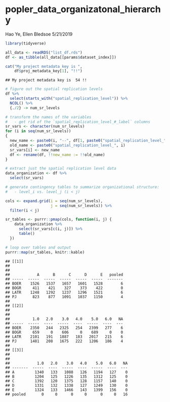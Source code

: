 popler\_data\_organizatonal\_hierarchy
================
Hao Ye, Ellen Bledsoe
5/21/2019

``` r
library(tidyverse)

all_data <- readRDS("list_df.rds")
df <- as_tibble(all_data[[params$dataset_index]])

cat("My project metadata key is ", 
    df$proj_metadata_key[1], "!!")
```

    ## My project metadata key is  54 !!

``` r
# figure out the spatial replication levels
df %>% 
  select(starts_with("spatial_replication_level")) %>%
  NCOL() %>%
  {./2} -> num_sr_levels
```

``` r
# transform the names of the variables
#   - get rid of the `spatial_replication_level_#_label` columns
sr_vars <- character(num_sr_levels)
for (i in seq(num_sr_levels))
{
  new_name <- paste0(i, "--", df[1, paste0("spatial_replication_level_", i, "_label")])
  old_name <- paste0("spatial_replication_level_", i)
  sr_vars[i] <- new_name
  df <- rename(df, !!new_name := !!old_name)
}
```

``` r
# extract just the spatial replication level data
data_organization <- df %>%
  select(sr_vars)
```

``` r
# generate contingency tables to summarize organizational structure:
#   - level_i vs. level_j (i < j)

cols <- expand.grid(i = seq(num_sr_levels), 
                    j = seq(num_sr_levels)) %>%
  filter(i < j)

sr_tables <- purrr::pmap(cols, function(i, j) {
    data_organization %>%
      select(sr_vars[c(i, j)]) %>%
      table()
  })
```

``` r
# loop over tables and output
purrr::map(sr_tables, knitr::kable)
```

    ## [[1]]
    ## 
    ## 
    ##            A      B      C      D      E   pooled
    ## -----  -----  -----  -----  -----  -----  -------
    ## BOER    1526   1537   1657   1601   1528        6
    ## BOGR     411    421    327    373    422        0
    ## LATR    1248   1292   1237   1296   1521        6
    ## PJ       823    877   1091   1037   1150        4
    ## 
    ## [[2]]
    ## 
    ## 
    ##          1.0   2.0    3.0   4.0    5.0   6.0   NA
    ## -----  -----  ----  -----  ----  -----  ----  ---
    ## BOER    2350   244   2325   254   2399   277    6
    ## BOGR     659     0    606     0    689     0    0
    ## LATR    2101   191   1887   183   2017   215    6
    ## PJ      1481   208   1675   222   1206   186    4
    ## 
    ## [[3]]
    ## 
    ## 
    ##            1.0   2.0    3.0   4.0    5.0   6.0   NA
    ## -------  -----  ----  -----  ----  -----  ----  ---
    ## A         1340   133   1088   126   1194   127    0
    ## B         1204   125   1226   135   1312   125    0
    ## C         1392   120   1375   128   1157   140    0
    ## D         1331   132   1338   127   1249   130    0
    ## E         1324   133   1466   143   1399   156    0
    ## pooled       0     0      0     0      0     0   16
